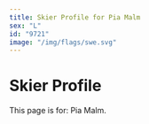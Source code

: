 ```yaml
---
title: Skier Profile for Pia Malm
sex: "L"
id: "9721"
image: "/img/flags/swe.svg" 
---
```


# Skier Profile

This page is for: Pia Malm.
    